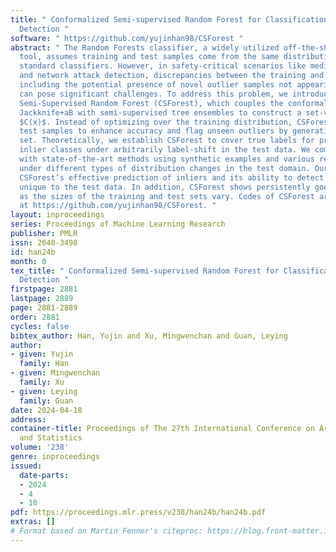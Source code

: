 ```yaml
---
title: " Conformalized Semi-supervised Random Forest for Classification and Abnormality
  Detection "
software: " https://github.com/yujinhan98/CSForest "
abstract: " The Random Forests classifier, a widely utilized off-the-shelf classification
  tool, assumes training and test samples come from the same distribution as other
  standard classifiers. However, in safety-critical scenarios like medical diagnosis
  and network attack detection, discrepancies between the training and test sets,
  including the potential presence of novel outlier samples not appearing during training,
  can pose significant challenges. To address this problem, we introduce the Conformalized
  Semi-Supervised Random Forest (CSForest), which couples the conformalization technique
  Jackknife+aB with semi-supervised tree ensembles to construct a set-valued prediction
  $C(x)$. Instead of optimizing over the training distribution, CSForest employs unlabeled
  test samples to enhance accuracy and flag unseen outliers by generating an empty
  set. Theoretically, we establish CSForest to cover true labels for previously observed
  inlier classes under arbitrarily label-shift in the test data. We compare CSForest
  with state-of-the-art methods using synthetic examples and various real-world datasets,
  under different types of distribution changes in the test domain. Our results highlight
  CSForest’s effective prediction of inliers and its ability to detect outlier samples
  unique to the test data. In addition, CSForest shows persistently good performance
  as the sizes of the training and test sets vary. Codes of CSForest are available
  at https://github.com/yujinhan98/CSForest. "
layout: inproceedings
series: Proceedings of Machine Learning Research
publisher: PMLR
issn: 2640-3498
id: han24b
month: 0
tex_title: " Conformalized Semi-supervised Random Forest for Classification and Abnormality
  Detection "
firstpage: 2881
lastpage: 2889
page: 2881-2889
order: 2881
cycles: false
bibtex_author: Han, Yujin and Xu, Mingwenchan and Guan, Leying
author:
- given: Yujin
  family: Han
- given: Mingwenchan
  family: Xu
- given: Leying
  family: Guan
date: 2024-04-18
address:
container-title: Proceedings of The 27th International Conference on Artificial Intelligence
  and Statistics
volume: '238'
genre: inproceedings
issued:
  date-parts:
  - 2024
  - 4
  - 18
pdf: https://proceedings.mlr.press/v238/han24b/han24b.pdf
extras: []
# Format based on Martin Fenner's citeproc: https://blog.front-matter.io/posts/citeproc-yaml-for-bibliographies/
---
```

